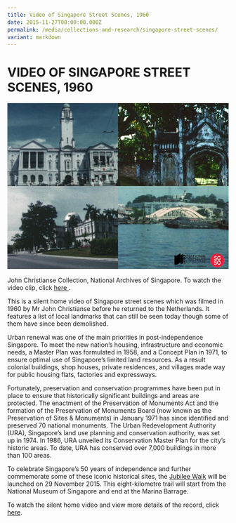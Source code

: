```yaml
---
title: Video of Singapore Street Scenes, 1960
date: 2015-11-27T00:00:00.000Z
permalink: /media/collections-and-research/singapore-street-scenes/
variant: markdown
---
```

<iframe id="pxcelframe" src="//t.sharethis.com/a/t_.htm?ver=0.345.16984&amp;cid=c010#rnd=1577950194479&amp;cid=c010&amp;dmn=www.nas.gov.sg&amp;tt=t.dhj&amp;dhjLcy=79&amp;lbl=pxcel&amp;flbl=pxcel&amp;ll=d&amp;ver=0.345.16984&amp;ell=d&amp;cck=__stid&amp;pn=%2Fblogs%2Farchivistpick%2Fstreet-scenes%2F&amp;qs=na&amp;rdn=www.nas.gov.sg&amp;rpn=%2Fblogs%2Farchivistpick%2F&amp;rqs=na&amp;cc=SG&amp;cont=AS&amp;ipaddr=" style="display: none;"></iframe>

# VIDEO OF SINGAPORE STREET SCENES, 1960

![John Christianse Collection, National Archives of Singapore. To watch the video clip, click here .](../../../images/blogs/2015-11-27-L.jpg)

John Christianse Collection, National Archives of Singapore. To watch the video clip, click [ here ](http://www.nas.gov.sg/archivesonline/audiovisual_records/record-details/5b00d128-1164-11e3-83d5-0050568939ad).

This is a silent home video of Singapore street scenes which was filmed in 1960 by Mr John Christianse before he returned to the Netherlands. It features a list of local landmarks that can still be seen today though some of them have since been demolished.

Urban renewal was one of the main priorities in post-independence Singapore. To meet the new nation’s housing, infrastructure and economic needs, a Master Plan was formulated in 1958, and a Concept Plan in 1971, to ensure optimal use of Singapore’s limited land resources. As a result colonial buildings, shop houses, private residences, and villages made way for public housing flats, factories and expressways.

Fortunately, preservation and conservation programmes have been put in place to ensure that historically significant buildings and areas are protected. The enactment of the Preservation of Monuments Act and the formation of the Preservation of Monuments Board (now known as the Preservation of Sites &amp; Monuments) in January 1971 has since identified and preserved 70 national monuments. The Urban Redevelopment Authority (URA), Singapore’s land use planning and conservation authority, was set up in 1974.  In 1986, URA unveiled its Conservation Master Plan for the city’s historic areas. To date, URA has conserved over 7,000 buildings in more than 100 areas.

To celebrate Singapore’s 50 years of independence and further commemorate some of these iconic historical sites, the [Jubilee Walk](https://www.roots.gov.sg/places/places-landing/trails/jubilee-walk) will be launched on 29 November 2015. This eight-kilometre trail will start from the National Museum of Singapore and end at the Marina Barrage.

To watch the silent home video and view more details of the record, click [here](http://www.nas.gov.sg/archivesonline/audiovisual_records/record-details/5b00d128-1164-11e3-83d5-0050568939ad).